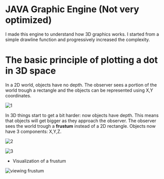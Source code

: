 # JAVA Graphic Engine (Not very optimized)
I made this engine to understand how 3D graphics works. I started from a simple drawline function and progressively increased the complexity.
# The basic principle of plotting a dot in 3D space

In a 2D world, objects have no depth. The observer sees a portion of the world trough a rectangle and the objects can be represented using X,Y coordinates.

![1](https://user-images.githubusercontent.com/75626033/217098868-d1d4e6e7-c7b6-4569-97d8-4bc2e4342c78.png)

In 3D things start to get a bit harder: now objects have depth. This means that objects will get bigger as they approach the observer. The observer sees the world trough a **frustum** instead of a 2D rectangle. Objects now have 3 components: X,Y,Z. 

![2](https://user-images.githubusercontent.com/75626033/217098875-6fadc43d-a698-4e55-b96d-3d2ddd7c7724.png)

![3](https://user-images.githubusercontent.com/75626033/217095618-ebf3b609-cc7a-474b-aacc-29dac7d3b83d.png)

- Visualization of a frustum

![viewing frustum](https://user-images.githubusercontent.com/75626033/217095508-80a96407-1ea6-4027-b686-8a27700aa156.JPG)
